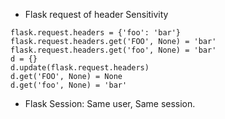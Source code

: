 * Flask request of header Sensitivity
```
flask.request.headers = {'foo': 'bar'}
flask.request.headers.get('FOO', None) = 'bar'
flask.request.headers.get('foo', None) = 'bar'
d = {}
d.update(flask.request.headers)
d.get('FOO', None) = None
d.get('foo', None) = 'bar' 
```
* Flask Session: Same user, Same session.